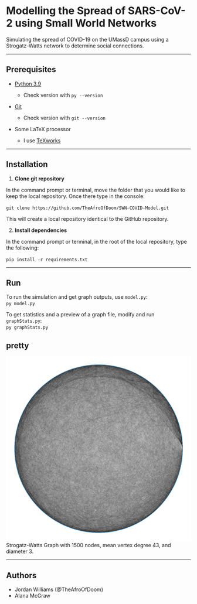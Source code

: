 # **Modelling the Spread of SARS-CoV-2 using Small World Networks**
Simulating the spread of COVID-19 on the UMassD campus using a Strogatz-Watts network to determine social connections.

---
## Prerequisites

* [Python 3.9](https://www.python.org/downloads/)

  * Check version with `py --version`

* [Git](https://git-scm.com/)

  * Check version with `git --version`

* Some LaTeX processor

  * I use [TeXworks](http://www.tug.org/texworks/)

---
## Installation

1. **Clone git repository**

In the command prompt or terminal, move the folder that you would like to keep the local repository. Once there type in the console:

`git clone https://github.com/TheAfroOfDoom/SWN-COVID-Model.git`

This will create a local repository identical to the GitHub repository.

2. **Install dependencies**

In the command prompt or terminal, in the root of the local repository, type the following:

`pip install -r requirements.txt`

---
## Run
To run the simulation and get graph outputs, use `model.py`:  
`py model.py`  

To get statistics and a preview of a graph file, modify and run `graphStats.py`:  
`py graphStats.py`

## pretty
![Strogatz-Watts Graph](report/figures/ws/graph.png)
Strogatz-Watts Graph with 1500 nodes, mean vertex degree 43, and diameter 3.

---
## Authors
* Jordan Williams (@TheAfroOfDoom)
* Alana McGraw

